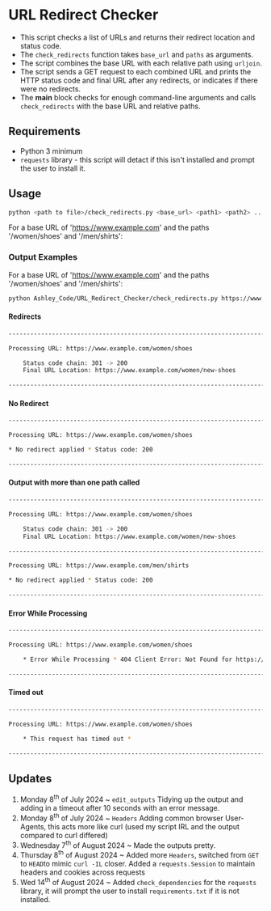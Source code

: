# URL Redirect Checker

* This script checks a list of URLs and returns their redirect location and status code.
* The `check_redirects` function takes `base_url` and `paths` as arguments.
* The script combines the base URL with each relative path using `urljoin`.
* The script sends a GET request to each combined URL and prints the HTTP status code and final URL after any redirects, or indicates if there were no redirects.
* The __main__ block checks for enough command-line arguments and calls `check_redirects` with the base URL and relative paths.

## Requirements

- Python 3 minimum 
- `requests` library - this script will detact if this isn't installed and prompt the user to install it.

## Usage

```bash
python <path to file>/check_redirects.py <base_url> <path1> <path2> ...
```
For a base URL of 'https://www.example.com' and the paths '/women/shoes' and '/men/shirts':

### Output Examples
For a base URL of 'https://www.example.com' and the paths '/women/shoes' and '/men/shirts':
```bash
python Ashley_Code/URL_Redirect_Checker/check_redirects.py https://www.example.com /women/shoes /men/shirts
```
#### Redirects
```bash
------------------------------------------------------------------------

Processing URL: https://www.example.com/women/shoes

    Status code chain: 301 -> 200
    Final URL Location: https://www.example.com/women/new-shoes

------------------------------------------------------------------------
```
#### No Redirect
```bash
------------------------------------------------------------------------

Processing URL: https://www.example.com/women/shoes

* No redirect applied * Status code: 200

------------------------------------------------------------------------
```
#### Output with more than one path called
```bash
------------------------------------------------------------------------

Processing URL: https://www.example.com/women/shoes

    Status code chain: 301 -> 200
    Final URL Location: https://www.example.com/women/new-shoes

------------------------------------------------------------------------

Processing URL: https://www.example.com/men/shirts

* No redirect applied * Status code: 200

------------------------------------------------------------------------
```
#### Error While Processing
```bash
------------------------------------------------------------------------

Processing URL: https://www.example.com/women/shoes

    * Error While Processing * 404 Client Error: Not Found for https://www.example.com/women/shoes

------------------------------------------------------------------------

```
#### Timed out
```bash
------------------------------------------------------------------------

Processing URL: https://www.example.com/women/shoes

    * This request has timed out *

------------------------------------------------------------------------

```
## Updates
1. Monday 8<sup>th</sup> of July 2024 ~ `edit_outputs` Tidying up the output and adding in a timeout after 10 seconds with an error message.
2. Monday 8<sup>th</sup> of July 2024 ~ `Headers` Adding common browser User-Agents, this acts more like curl (used my script IRL and the output compared to curl differed)
3. Wednesday 7<sup>th</sup> of August 2024 ~ Made the outputs pretty.
4. Thursday 8<sup>th</sup> of August 2024 ~ Added more `Headers`, switched from `GET` to `HEAD`to mimic `curl -IL` closer. Added a `requests.Session` to maintain headers and cookies across requests 
5. Wed 14<sup>th</sup> of August 2024 ~ Added `check_dependencies` for the `requests` library, it will prompt the user to install `requirements.txt` if it is not installed.